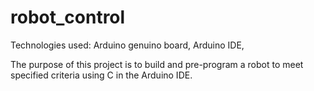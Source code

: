# robot_control

Technologies used: Arduino genuino board, Arduino IDE, 

The purpose of this project is to build and pre-program a robot to meet specified criteria using C in the Arduino IDE.
